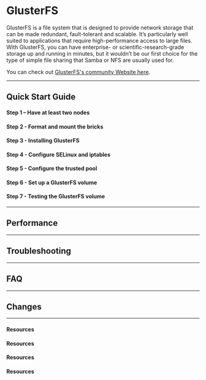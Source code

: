 # GlusterFS

GlusterFS is a file system that is designed to provide network storage that can be made redundant, 
fault-tolerant and scalable. It’s particularly well suited to applications that require high-performance 
access to large files. With GlusterFS, you can have enterprise- or scientific-research-grade storage up 
and running in minutes, but it wouldn’t be our first choice for the type of simple file sharing that 
Samba or NFS are usually used for.

You can check out [GlusterFS's community Website here](http://www.gluster.org/).

***

## Quick Start Guide

#### Step 1 – Have at least two nodes

#### Step 2 - Format and mount the bricks

#### Step 3 - Installing GlusterFS

#### Step 4 - Configure SELinux and iptables

#### Step 5 - Configure the trusted pool

#### Step 6 - Set up a GlusterFS volume

#### Step 7 - Testing the GlusterFS volume

***

## Performance

***

## Troubleshooting

***

## FAQ

***

## Changes

***

#### Resources

#### Resources

#### Resources

#### Resources
